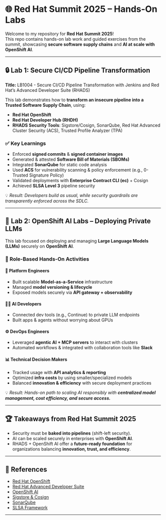 # 🌐 Red Hat Summit 2025 – Hands-On Labs  

Welcome to my repository for **Red Hat Summit 2025**!  
This repo contains hands-on lab work and guided exercises from the summit, showcasing **secure software supply chains** and **AI at scale with OpenShift AI**.  

---

## 🔒 Lab 1: Secure CI/CD Pipeline Transformation  
**Title:** LB1004 - Secure CI/CD Pipeline Transformation with Jenkins and Red Hat’s Advanced Developer Suite (RHADS)  

This lab demonstrates how to **transform an insecure pipeline into a Trusted Software Supply Chain**, using:  
- **Red Hat OpenShift**  
- **Red Hat Developer Hub (RHDH)**  
- **RHADS Security Tools**: Sigstore/Cosign, SonarQube, Red Hat Advanced Cluster Security (ACS), Trusted Profile Analyzer (TPA)  

### ✅ Key Learnings  
- Enforced **signed commits** & **signed container images**  
- Generated & attested **Software Bill of Materials (SBOMs)**  
- Integrated **SonarQube** for static code analysis  
- Used **ACS** for vulnerability scanning & policy enforcement (e.g., 0-Trusted Signature Policy)  
- Validated deployments with **Enterprise Contract CLI (ec)** + Cosign  
- Achieved **SLSA Level 3** pipeline security  

💡 *Result: Developers build as usual, while security guardrails are transparently enforced across the SDLC.*  

---

## 🚀 Lab 2: OpenShift AI Labs – Deploying Private LLMs  

This lab focused on deploying and managing **Large Language Models (LLMs)** securely on **OpenShift AI**.  

### 👥 Role-Based Hands-On Activities  
#### 🔧 Platform Engineers  
- Built scalable **Model-as-a-Service** infrastructure  
- Managed **model versioning & lifecycle**  
- Exposed models securely via **API gateway + observability**  

#### 👩‍💻 AI Developers  
- Connected dev tools (e.g., Continue) to private LLM endpoints  
- Built apps & agents without worrying about GPUs  

#### ⚙️ DevOps Engineers  
- Leveraged **agentic AI + MCP servers** to interact with clusters  
- Automated workflows & integrated with collaboration tools like **Slack**  

#### 📊 Technical Decision Makers  
- Tracked usage with **API analytics & reporting**  
- Optimized **infra costs** by using smaller/specialized models  
- Balanced **innovation & efficiency** with secure deployment practices  

💡 *Result: Hands-on path to scaling AI responsibly with **centralized model management, cost efficiency, and secure access.***  

---

## 🏆 Takeaways from Red Hat Summit 2025  
- Security must be **baked into pipelines** (shift-left security).  
- AI can be scaled securely in enterprises with **OpenShift AI**.  
- RHADS + OpenShift AI offer a **future-ready foundation** for organizations balancing **innovation, trust, and efficiency**.  

---

## 📖 References  
- [Red Hat OpenShift](https://www.redhat.com/en/technologies/cloud-computing/openshift)  
- [Red Hat Advanced Developer Suite](https://developers.redhat.com)  
- [OpenShift AI](https://www.redhat.com/en/technologies/cloud-computing/openshift/ai)  
- [Sigstore & Cosign](https://sigstore.dev)  
- [SonarQube](https://www.sonarqube.org)  
- [SLSA Framework](https://slsa.dev)  

---

